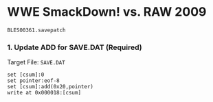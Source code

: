 # WWE SmackDown! vs. RAW 2009 

`BLES00361.savepatch`

### 1. Update ADD for SAVE.DAT (Required)

Target File: `SAVE.DAT`

```
set [csum]:0
set pointer:eof-8
set [csum]:add(0x20,pointer)
write at 0x000018:[csum]
```

